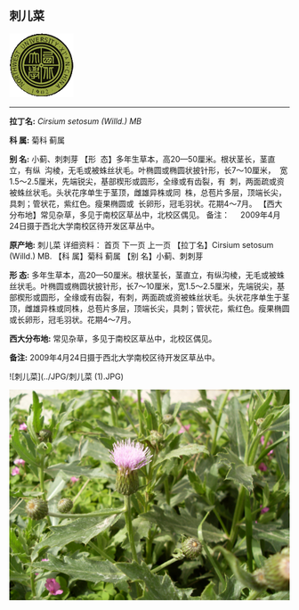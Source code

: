 ## 刺儿菜

![西北大学校园网络植物志](../JPG/nwu.gif)

---

**拉丁名:**  _Cirsium setosum (Willd.) MB_

**科 属:** 菊科 蓟属

**别 名:** 小蓟、刺刺芽
【形  态】多年生草本，高20—50厘米。根状茎长，茎直立，有纵
 沟棱，无毛或被蛛丝状毛。叶椭圆或椭圆状披针形，长7～10厘米，
 宽1.5～2.5厘米，先端锐尖，基部楔形或圆形，全缘或有齿裂，有
 刺，两面疏或资被蛛丝状毛。头状花序单生于茎顶，雌雄异株或同
 株，总苞片多层，顶端长尖，具刺；管状花，紫红色。瘦果椭圆或
 长卵形，冠毛羽状。花期4～7月。
【西大分布地】常见杂草，多见于南校区草丛中，北校区偶见。
备注：
    2009年4月24日摄于西北大学南校区待开发区草丛中。 

**原产地:** 刺儿菜
详细资料： 首页 下一页 上一页 
【拉丁名】Cirsium setosum (Willd.) MB.
【科 属】菊科 蓟属
【别 名】小蓟、刺刺芽

**形  态:** 多年生草本，高20—50厘米。根状茎长，茎直立，有纵沟棱，无毛或被蛛丝状毛。叶椭圆或椭圆状披针形，长7～10厘米，宽1.5～2.5厘米，先端锐尖，基部楔形或圆形，全缘或有齿裂，有刺，两面疏或资被蛛丝状毛。头状花序单生于茎顶，雌雄异株或同株，总苞片多层，顶端长尖，具刺；管状花，紫红色。瘦果椭圆或长卵形，冠毛羽状。花期4～7月。

**西大分布地:** 常见杂草，多见于南校区草丛中，北校区偶见。

**备注:** 2009年4月24日摄于西北大学南校区待开发区草丛中。

![刺儿菜](../JPG/刺儿菜 (1).JPG) 

![刺儿菜](../JPG/刺儿菜.JPG) 

